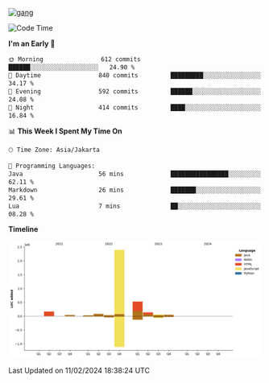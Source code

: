 <!-- [<img src='https://dev.karakun.com/assets/posts/2018-09-16-jc-java-article/3duke_suspects.jpg' alt='java'>](https://github.com/yeahbutstill) -->
[<img src='https://asset-2.tstatic.net/tribunnewswiki/foto/bank/images/Mozart.jpg' alt='gang'>](https://github.com/yeahbutstill)

<!--START_SECTION:waka-->
![Code Time](http://img.shields.io/badge/Code%20Time-2%2C625%20hrs%2015%20mins-blue)

**I'm an Early 🐤** 

```text
🌞 Morning                612 commits         ██████░░░░░░░░░░░░░░░░░░░   24.90 % 
🌆 Daytime                840 commits         █████████░░░░░░░░░░░░░░░░   34.17 % 
🌃 Evening                592 commits         ██████░░░░░░░░░░░░░░░░░░░   24.08 % 
🌙 Night                  414 commits         ████░░░░░░░░░░░░░░░░░░░░░   16.84 % 
```


📊 **This Week I Spent My Time On** 

```text
🕑︎ Time Zone: Asia/Jakarta

💬 Programming Languages: 
Java                     56 mins             ████████████████░░░░░░░░░   62.11 % 
Markdown                 26 mins             ███████░░░░░░░░░░░░░░░░░░   29.61 % 
Lua                      7 mins              ██░░░░░░░░░░░░░░░░░░░░░░░   08.28 % 
```

**Timeline**

![Lines of Code chart](https://raw.githubusercontent.com/yeahbutstill/yeahbutstill/main/assets/bar_graph.png)


 Last Updated on 11/02/2024 18:38:24 UTC
<!--END_SECTION:waka-->
